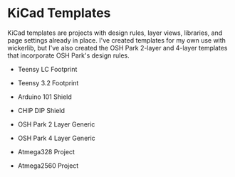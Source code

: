 # KiCad Templates

KiCad templates are projects with design rules, layer views, libraries, and page settings already in place. I've created templates for my own use with wickerlib, but I've also created the OSH Park 2-layer and 4-layer templates that incorporate OSH Park's design rules. 

- Teensy LC Footprint
- Teensy 3.2 Footprint

- Arduino 101 Shield
- CHIP DIP Shield

- OSH Park 2 Layer Generic
- OSH Park 4 Layer Generic

- Atmega328 Project
- Atmega2560 Project
